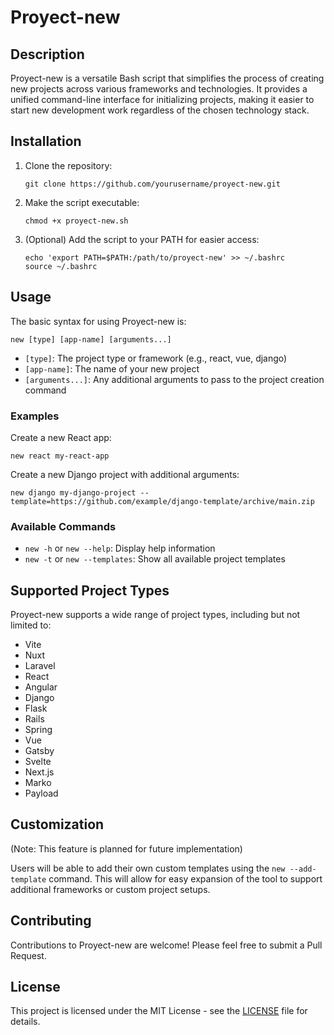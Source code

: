 # Proyect-new

## Description
Proyect-new is a versatile Bash script that simplifies the process of creating new projects across various frameworks and technologies. It provides a unified command-line interface for initializing projects, making it easier to start new development work regardless of the chosen technology stack.

## Installation

1. Clone the repository:
   ```
   git clone https://github.com/yourusername/proyect-new.git
   ```

2. Make the script executable:
   ```
   chmod +x proyect-new.sh
   ```

3. (Optional) Add the script to your PATH for easier access:
   ```
   echo 'export PATH=$PATH:/path/to/proyect-new' >> ~/.bashrc
   source ~/.bashrc
   ```

## Usage

The basic syntax for using Proyect-new is:

```
new [type] [app-name] [arguments...]
```

- `[type]`: The project type or framework (e.g., react, vue, django)
- `[app-name]`: The name of your new project
- `[arguments...]`: Any additional arguments to pass to the project creation command

### Examples

Create a new React app:
```
new react my-react-app
```

Create a new Django project with additional arguments:
```
new django my-django-project --template=https://github.com/example/django-template/archive/main.zip
```

### Available Commands

- `new -h` or `new --help`: Display help information
- `new -t` or `new --templates`: Show all available project templates

## Supported Project Types

Proyect-new supports a wide range of project types, including but not limited to:

- Vite
- Nuxt
- Laravel
- React
- Angular
- Django
- Flask
- Rails
- Spring
- Vue
- Gatsby
- Svelte
- Next.js
- Marko
- Payload

## Customization

(Note: This feature is planned for future implementation)

Users will be able to add their own custom templates using the `new --add-template` command. This will allow for easy expansion of the tool to support additional frameworks or custom project setups.

## Contributing

Contributions to Proyect-new are welcome! Please feel free to submit a Pull Request.

## License

This project is licensed under the MIT License - see the [LICENSE](LICENSE) file for details.